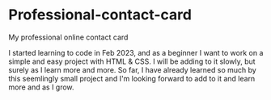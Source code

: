 # Professional-contact-card
My professional online contact card

I started learning to code in Feb 2023, and as a beginner I want to work on a simple and easy project with HTML & CSS. I will be adding to it slowly, but surely as I learn more and more. So far, I have already learned so much by this seemlingly small project and I'm looking forward to add to it and learn more and as I grow. 
